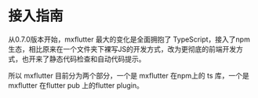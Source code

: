 # 接入指南

从0.7.0版本开始，mxflutter 最大的变化是全面拥抱了 TypeScript，接入了npm生态，相比原来在一个文件夹下裸写JS的开发方式，改为更彻底的前端开发方式，也开来了静态代码检查和自动代码提示。

所以 mxflutter 目前分为两个部分，一个是 mxflutter 在npm上的 ts 库，一个是 mxflutter 在flutter pub 上的flutter plugin。



